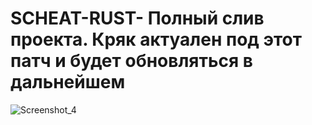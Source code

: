 # SCHEAT-RUST- Полный слив проекта. Кряк актуален под этот патч и будет обновляться в дальнейшем 
![Screenshot_4](https://user-images.githubusercontent.com/57631903/155382704-6be5a342-f6e7-452e-9a75-d313256282ae.png)
